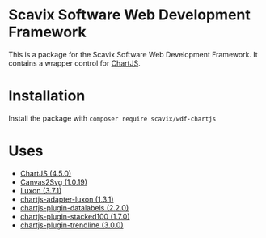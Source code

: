 Scavix Software Web Development Framework
=========================================
This is a package for the Scavix Software Web Development Framework.
It contains a wrapper control for [ChartJS](https://www.chartjs.org).

Installation
============
Install the package with `composer require scavix/wdf-chartjs`

Uses
====

* [ChartJS (4.5.0)](https://www.chartjs.org)
* [Canvas2Svg (1.0.19)](https://github.com/gliffy/canvas2svg)
* [Luxon (3.7.1)](https://github.com/moment/luxon)
* [chartjs-adapter-luxon (1.3.1)](https://github.com/chartjs/chartjs-adapter-luxon)
* [chartjs-plugin-datalabels (2.2.0)](https://chartjs-plugin-datalabels.netlify.app)
* [chartjs-plugin-stacked100 (1.7.0)](https://github.com/y-takey/chartjs-plugin-stacked100)
* [chartjs-plugin-trendline (3.0.0)](https://github.com/Makanz/chartjs-plugin-trendline)
